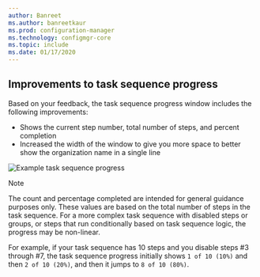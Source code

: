 ```yaml
---
author: Banreet
ms.author: banreetkaur
ms.prod: configuration-manager
ms.technology: configmgr-core
ms.topic: include
ms.date: 01/17/2020
---
```


## <a name="bkmk_tsprogress"></a> Improvements to task sequence progress

<!--5932692, fka 2356386-->

Based on your feedback, the task sequence progress window includes the following improvements:

- Shows the current step number, total number of steps, and percent completion
- Increased the width of the window to give you more space to better show the organization name in a single line

![Example task sequence progress](../../media/2356386-task-sequence-progress.png)

> [!NOTE]
> The count and percentage completed are intended for general guidance purposes only. These values are based on the total number of steps in the task sequence. For a more complex task sequence with disabled steps or groups, or steps that run conditionally based on task sequence logic, the progress may be non-linear.
>
> For example, if your task sequence has 10 steps and you disable steps #3 through #7, the task sequence progress initially shows `1 of 10 (10%)` and then `2 of 10 (20%)`, and then it jumps to `8 of 10 (80%)`.
